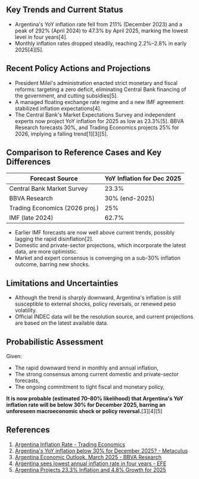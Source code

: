 ## Key Trends and Current Status

- Argentina's YoY inflation rate fell from 211% (December 2023) and a peak of 292% (April 2024) to 47.3% by April 2025, marking the lowest level in four years[4].
- Monthly inflation rates dropped steadily, reaching 2.2%–2.8% in early 2025[4][5].

## Recent Policy Actions and Projections

- President Milei's administration enacted strict monetary and fiscal reforms: targeting a zero deficit, eliminating Central Bank financing of the government, and cutting subsidies[5].
- A managed floating exchange rate regime and a new IMF agreement stabilized inflation expectations[4].
- The Central Bank's Market Expectations Survey and independent experts now project YoY inflation for 2025 as low as 23.3%[5]. BBVA Research forecasts 30%, and Trading Economics projects 25% for 2026, implying a falling trend[1][3][5].

## Comparison to Reference Cases and Key Differences

| Forecast Source                | YoY Inflation for Dec 2025 |
|-------------------------------|---------------------------|
| Central Bank Market Survey     | 23.3%                     |
| BBVA Research                  | 30% (end-2025)            |
| Trading Economics (2026 proj.) | 25%                       |
| IMF (late 2024)                | 62.7%                     |

- Earlier IMF forecasts are now well above current trends, possibly lagging the rapid disinflation[2].
- Domestic and private-sector projections, which incorporate the latest data, are more optimistic.
- Market and expert consensus is converging on a sub-30% inflation outcome, barring new shocks.

## Limitations and Uncertainties

- Although the trend is sharply downward, Argentina's inflation is still susceptible to external shocks, policy reversals, or renewed peso volatility.
- Official INDEC data will be the resolution source, and current projections are based on the latest available data.

## Probabilistic Assessment

Given:
- The rapid downward trend in monthly and annual inflation,
- The strong consensus among current domestic and private-sector forecasts,
- The ongoing commitment to tight fiscal and monetary policy,

**It is now probable (estimated 70–80% likelihood) that Argentina's YoY inflation rate will be below 30% for December 2025, barring an unforeseen macroeconomic shock or policy reversal.**[3][4][5]

## References

1. [Argentina Inflation Rate - Trading Economics](https://tradingeconomics.com/argentina/inflation-cpi)
2. [Argentina's YoY inflation below 30% for December 2025? - Metaculus](https://www.metaculus.com/c/future-perfect/31117/argentinas-yoy-inflation-below-30-for-december-2025/)
3. [Argentina Economic Outlook. March 2025 - BBVA Research](https://www.bbvaresearch.com/en/publicaciones/argentina-economic-outlook-march-2025/)
4. [Argentina sees lowest annual inflation rate in four years - EFE](https://efe.com/en/latest-news/2025-05-15/argentina-lowest-annual-inflation-rate-years/)
5. [Argentina Projects 23.3% Inflation and 4.8% Growth for 2025](https://www.riotimesonline.com/argentina-projects-23-3-inflation-and-4-8-growth-for-2025/)